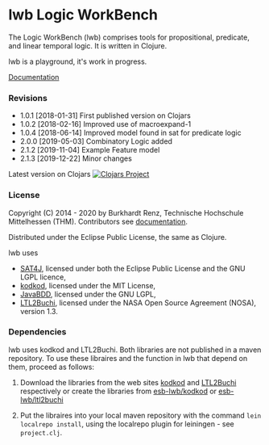# lwb Logic WorkBench

The Logic WorkBench (lwb) comprises tools for propositional, 
predicate, and linear temporal logic. It is written in Clojure.

lwb is a playground, it's work in progress.

[Documentation](https://github.com/esb-lwb/lwb/wiki)

### Revisions

- 1.0.1 [2018-01-31] First published version on Clojars
- 1.0.2 [2018-02-16] Improved use of macroexpand-1 
- 1.0.4 [2018-06-14] Improved model found in sat for predicate logic
- 2.0.0 [2019-05-03] Combinatory Logic added 
- 2.1.2 [2019-11-04] Example Feature model
- 2.1.3 [2019-12-22] Minor changes

Latest version on Clojars [![Clojars Project](https://img.shields.io/clojars/v/lwb.svg)](https://clojars.org/lwb)

### License

Copyright (C) 2014 - 2020 by Burkhardt Renz, Technische Hochschule Mittelhessen (THM).
Contributors see [documentation](https://github.com/esb-lwb/lwb/wiki).

Distributed under the Eclipse Public License, the same as Clojure.

lwb uses 
- [SAT4J](http://www.sat4j.org), licensed under both the Eclipse Public License and the 
GNU LGPL licence,
- [kodkod](https://github.com/emina/kodkod), licensed under the MIT License,
- [JavaBDD](http://javabdd.sourceforge.net), licensed under the GNU LGPL,
- [LTL2Buchi](https://ti.arc.nasa.gov/profile/dimitra/projects-tools/#LTL2Buchi), licensed 
under the NASA Open Source Agreement (NOSA), version 1.3.

### Dependencies

lwb uses kodkod and LTL2Buchi. Both libraries are not published in a maven 
repository. 
To use these libraires and the function in lwb that depend on them, proceed 
as follows:
1. Download the libraries from the web sites 
[kodkod](https://github.com/emina/kodkod) and 
[LTL2Buchi](https://ti.arc.nasa.gov/profile/dimitra/projects-tools/#LTL2Buchi)
respectively or create the libraries from 
[esb-lwb/kodkod](https://github.com/esb-lwb/kodkod) or
[esb-lwb/ltl2buchi](https://github.com/esb-lwb/ltl2buchi)

2. Put the libraires into your local maven repository with the command 
`lein localrepo install`, using the localrepo plugin for leiningen - see 
`project.clj`.
